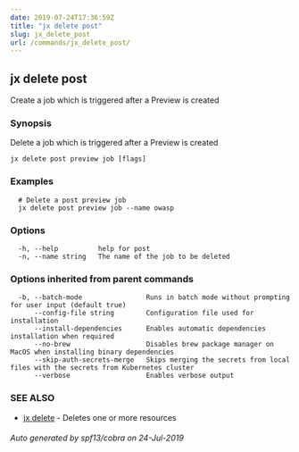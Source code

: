 ```yaml
---
date: 2019-07-24T17:36:59Z
title: "jx delete post"
slug: jx_delete_post
url: /commands/jx_delete_post/
---
```

## jx delete post

Create a job which is triggered after a Preview is created

### Synopsis

Delete a job which is triggered after a Preview is created

```
jx delete post preview job [flags]
```

### Examples

```
  # Delete a post preview job
  jx delete post preview job --name owasp
```

### Options

```
  -h, --help          help for post
  -n, --name string   The name of the job to be deleted
```

### Options inherited from parent commands

```
  -b, --batch-mode                Runs in batch mode without prompting for user input (default true)
      --config-file string        Configuration file used for installation
      --install-dependencies      Enables automatic dependencies installation when required
      --no-brew                   Disables brew package manager on MacOS when installing binary dependencies
      --skip-auth-secrets-merge   Skips merging the secrets from local files with the secrets from Kubernetes cluster
      --verbose                   Enables verbose output
```

### SEE ALSO

* [jx delete](/commands/jx_delete/)	 - Deletes one or more resources

###### Auto generated by spf13/cobra on 24-Jul-2019

